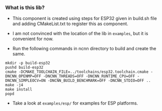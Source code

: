 ### What is this lib?

- This component is created using steps for ESP32 given in build.sh file and adding CMakeList.txt to register this as component.
- I am not convinced with the location of the lib in `examples`, but it is convenient for now.

- Run the following commands in ncnn directory to build and create the same.

```
mkdir -p build-esp32
pushd build-esp32
cmake -DCMAKE_TOOLCHAIN_FILE=../toolchains/esp32.toolchain.cmake -DNCNN_OPENMP=OFF -DNCNN_THREADS=OFF -DNCNN_RUNTIME_CPU=OFF -DNCNN_SIMPLEOCV=ON -DNCNN_BUILD_BENCHMARK=OFF -DNCNN_STDIO=OFF ..
make -j4
make install
popd
```

- Take a look at `examples/esp/` for examples for ESP platforms.

